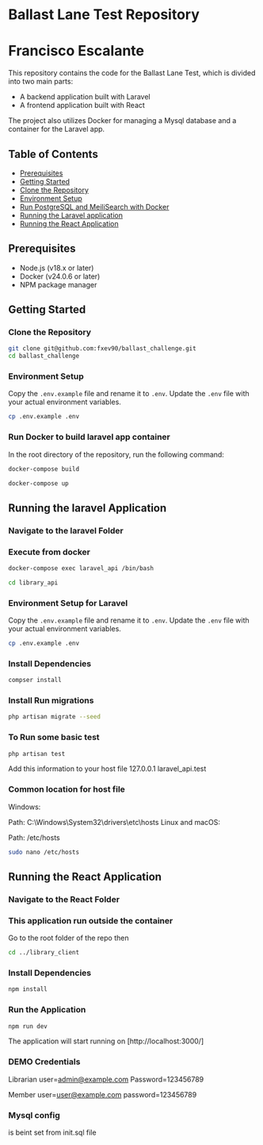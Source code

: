 # Ballast Lane Test Repository
# Francisco Escalante
This repository contains the code for the Ballast Lane Test, which is divided into two main parts:

- A backend application built with Laravel
- A frontend application built with React

The project also utilizes Docker for managing a Mysql database and a container for the Laravel app.

## Table of Contents

- [Prerequisites](#prerequisites)
- [Getting Started](#getting-started)
- [Clone the Repository](#clone-the-repository)
- [Environment Setup](#environment-setup)
- [Run PostgreSQL and MeiliSearch with Docker](#run-postgresql-and-meilisearch-with-docker)
- [Running the Laravel application](#running-the-laravel-application)
- [Running the React Application](#running-the-react-application)

## Prerequisites

- Node.js (v18.x or later)
- Docker (v24.0.6 or later)
- NPM package manager

## Getting Started

### Clone the Repository

```bash
git clone git@github.com:fxev90/ballast_challenge.git
cd ballast_challenge
```

### Environment Setup

Copy the `.env.example` file and rename it to `.env`. Update the `.env` file with your actual environment variables.

```bash
cp .env.example .env
```

### Run  Docker to build laravel app container

In the root directory of the repository, run the following command:
```bash
docker-compose build
```

```bash
docker-compose up
```

## Running the laravel Application

### Navigate to the laravel Folder
### Execute from docker

```bash
docker-compose exec laravel_api /bin/bash
```

```bash
cd library_api
```

### Environment Setup for Laravel

Copy the `.env.example` file and rename it to `.env`. Update the `.env` file with your actual environment variables.

```bash
cp .env.example .env
```

### Install Dependencies

```bash
compser install
```

### Install Run migrations
```bash
php artisan migrate --seed
```

### To Run some basic test
```bash
php artisan test
```
Add this information to your host file
127.0.0.1      laravel_api.test
### Common location for host file
Windows:

Path: C:\Windows\System32\drivers\etc\hosts
Linux and macOS:

Path: /etc/hosts

```bash
sudo nano /etc/hosts
```
## Running the React Application

### Navigate to the React Folder
### This application run outside the container
Go to the root folder of the repo then 
```bash
cd ../library_client
```

### Install Dependencies

```bash
npm install
```

### Run the Application

```bash
npm run dev
```

The application will start running on [http://localhost:3000/]

### DEMO Credentials
Librarian
user=admin@example.com
Password=123456789

Member
user=user@example.com
password=123456789

### Mysql config

is beint set from init.sql file

